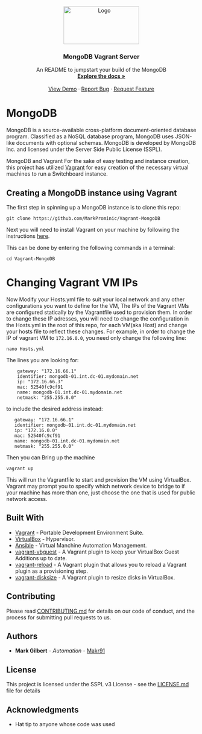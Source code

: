 <!-- PROJECT LOGO -->
<br />
<p align="center">
  <a href="https://github.com/MarkProminic/Vagrant-MongoDB/">
    <img src="conf/wiki/images/Prom.jpg" alt="Logo" width="200" height="100">
  </a>

  <h3 align="center">MongoDB Vagrant Server</h3>

  <p align="center">
    An README to jumpstart your build of the MongoDB
    <br />
    <a href="https://github.com/MarkProminic/Vagrant-MongoDB/"><strong>Explore the docs »</strong></a>
    <br />
    <br />
    <a href="https://github.com/MarkProminic/Vagrant-MongoDB/">View Demo</a>
    ·
    <a href="https://github.com/MarkProminic/Vagrant-MongoDB/issues">Report Bug</a>
    ·
    <a href="https://github.com/MarkProminic/Vagrant-MongoDB/issues">Request Feature</a>
  </p>
</p>


# MongoDB
MongoDB is a source-available cross-platform document-oriented database program. Classified as a NoSQL database program, MongoDB uses JSON-like documents with optional schemas. MongoDB is developed by MongoDB Inc. and licensed under the Server Side Public License (SSPL).


MongoDB and Vagrant
For the sake of easy testing and instance creation, this project has utilized [Vagrant](http://www.vagrantup.com) for easy creation of the necessary virtual machines to run a Switchboard instance.


## Creating a MongoDB instance using Vagrant
The first step in spinning up a MongoDB instance is to clone this repo:

```git clone https://github.com/MarkProminic/Vagrant-MongoDB```

Next you will need to install Vagrant on your machine by following the instructions [here](https://www.vagrantup.com/docs/installation/).

This can be done by entering the following commands in a terminal:
```
cd Vagrant-MongoDB
```
# Changing Vagrant VM IPs
Now Modify your Hosts.yml file to suit your local network and any other configurations you want to define for the VM, The IPs of the  Vagrant VMs are configured statically by the Vagrantfile used to provision them. In order to change these IP adresses, you will need to change the configuration in the Hosts.yml in the root of this repo, for each VM(aka Host) and change your hosts file to reflect these changes. For example, in order to change the IP of vagrant VM to `172.16.0.0`, you need only change the following line:
```
nano Hosts.yml
```
The lines you are looking for:
```
    gateway: "172.16.66.1"
    identifier: mongodb-01.int.dc-01.mydomain.net
    ip: "172.16.66.3"
    mac: 52540fc9cf91
    name: mongodb-01.int.dc-01.mydomain.net
    netmask: "255.255.0.0"
```
 to include the desired address instead:
 
 ```
    gateway: "172.16.66.1"
    identifier: mongodb-01.int.dc-01.mydomain.net
    ip: "172.16.0.0"
    mac: 52540fc9cf91
    name: mongodb-01.int.dc-01.mydomain.net
    netmask: "255.255.0.0"
 ```
 
 Then you can Bring up the machine 

```
vagrant up
```
This will run the Vagrantfile to start and provision the VM using VirtualBox. Vagrant may prompt you to specify which network device to bridge to if your machine has more than one, just choose the one that is used for public network access.

## Built With
* [Vagrant](https://www.vagrantup.com/) - Portable Development Environment Suite.
* [VirtualBox](https://www.virtualbox.org/wiki/Downloads) - Hypervisor.
* [Ansible](https://www.ansible.com/) - Virtual Manchine Automation Management.
* [vagrant-vbguest](https://github.com/dotless-de/vagrant-vbguest) - A Vagrant plugin to keep your VirtualBox Guest Additions up to date.
* [vagrant-reload](https://github.com/aidanns/vagrant-reload) - A Vagrant plugin that allows you to reload a Vagrant plugin as a provisioning step.
* [vagrant-disksize](https://github.com/sprotheroe/vagrant-disksize) - A Vagrant plugin to resize disks in VirtualBox.


## Contributing

Please read [CONTRIBUTING.md](https://www.prominic.net) for details on our code of conduct, and the process for submitting pull requests to us.

## Authors

* **Mark Gilbert** - *Automation* - [Makr91](https://github.com/Makr91)

## License

This project is licensed under the SSPL v3 License - see the [LICENSE.md](LICENSE.md) file for details

## Acknowledgments

* Hat tip to anyone whose code was used
